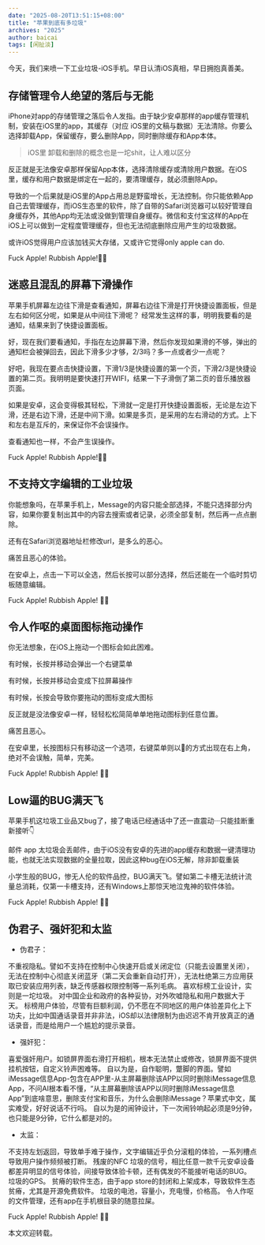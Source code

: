 ```yaml
---
date: "2025-08-20T13:51:15+08:00"
title: "苹果到底有多垃圾"
archives: "2025"
author: baicai
tags: [闲扯淡]
---
```


今天，我们来喷一下工业垃圾-iOS手机。早日认清iOS真相，早日拥抱真善美。

## 存储管理令人绝望的落后与无能

iPhone对app的存储管理之落后令人发指。由于缺少安卓那样的app缓存管理机制，安装在iOS里的app，其缓存（对应 iOS里的文稿与数据）无法清除。你要么选择卸载App，保留缓存，要么删除App，同时删除缓存和App本体。

> iOS里 卸载和删除的概念也是一坨shit，让人难以区分

反正就是无法像安卓那样保留App本体，选择清除缓存或清除用户数据。在iOS 里，缓存和用户数据是绑定在一起的，要清理缓存，就必须删除App。

导致的一个后果就是iOS里的App占用总是野蛮增长，无法控制。你只能依赖App自己去管理缓存，而iOS生态里的软件，除了自带的Safari浏览器可以较好管理自身缓存外，其他App均无法或没做到管理自身缓存。微信和支付宝这样的App在iOS上可以做到一定程度管理缓存，但也无法彻底删除应用产生的垃圾数据。

或许iOS觉得用户应该加钱买大存储，又或许它觉得only apple can do.

Fuck Apple! Rubbish Apple!🤬🖕

## 迷惑且混乱的屏幕下滑操作

苹果手机屏幕左边往下滑是查看通知，屏幕右边往下滑是打开快捷设置面板，但是左右如何区分呢，如果是从中间往下滑呢？
经常发生这样的事，明明我要看的是通知，结果来到了快捷设置面板。

好，现在我们要看通知，手指在左边屏幕下滑，然后你发现如果滑的不够，弹出的通知栏会被弹回去，因此下滑多少才够，2/3吗？多一点或者少一点呢？

好吧，我现在要点击快捷设置，下滑1/3是快捷设置的第一个页，下滑2/3是快捷设置的第二页。我明明是要快速打开WIFI，结果一下子滑倒了第二页的音乐播放器页面。


如果是安卓，这会变得极其轻松，下滑就一定是打开快捷设置面板，无论是左边下滑，还是右边下滑，还是中间下滑。如果是多页，是采用的左右滑动的方式。上下和左右是互斥的，来保证你不会误操作。

查看通知也一样，不会产生误操作。

Fuck Apple! Rubbish Apple!🤬🖕

## 不支持文字编辑的工业垃圾

你能想象吗，在苹果手机上，Message的内容只能全部选择，不能只选择部分内容，如果你要复制出其中的内容去搜索或者记录，必须全部复制，然后再一点点删除。

还有在Safari浏览器地址栏修改url，是多么的恶心。

痛苦且恶心的体验。

在安卓上，点击一下可以全选，然后长按可以部分选择，然后还能在一个临时剪切板随意编辑。

Fuck Apple! Rubbish Apple! 🤬🖕

## 令人作呕的桌面图标拖动操作

你无法想象，在iOS上拖动一个图标会如此困难。

有时候，长按并移动会弹出一个右键菜单

有时候，长按并移动会变成下拉屏幕操作

有时候，长按会导致你要拖动的图标变成大图标

反正就是没法像安卓一样，轻轻松松简简单单地拖动图标到任意位置。

痛苦且恶心。

在安卓里，长按图标只有移动这一个选项，右键菜单则以💬的方式出现在右上角，绝对不会误触，简单，完美。

Fuck Apple! Rubbish Apple! 🤬🖕

## Low逼的BUG满天飞
苹果手机这垃圾工业品又bug了，接了电话已经通话中了还一直震动···只能挂断重新接听👇

邮件 app 太垃圾会丢邮件，由于iOS没有安卓的先进的app缓存和数据一键清理功能，也就无法实现数据的全量拉取，因此这种bug在iOS无解，除非卸载重装

小学生般的BUG，惨无人伦的软件品控，BUG满天飞。譬如第二卡槽无法统计流量总消耗，仅第一卡槽支持，还有Windows上那惊天地泣鬼神的软件体验。

Fuck Apple! Rubbish Apple! 🤬🖕

## 伪君子、强奸犯和太监
- 伪君子：

不重视隐私。譬如不支持在控制中心快速开启或关闭定位（只能去设置里关闭），无法在控制中心彻底关闭蓝牙（第二天会重新自动打开），无法杜绝第三方应用获取已安装应用列表，缺乏传感器权限控制等一系列毛病。
喜欢标榜工业设计，实则是一坨垃圾。
对中国企业和政府的各种妥协，对外吹嘘隐私和用户数据大于天。
标榜用户体验，尽管有巨额利润，仍不愿在不同地区的用户体验差异化上下功夫，比如中国通话录音并非非法，iOS却以法律限制为由迟迟不肯开放真正的通话录音，而是给用户一个尴尬的提示录音。

- 强奸犯：

喜爱强奸用户。如锁屏界面右滑打开相机，根本无法禁止或修改，锁屏界面不提供挂机按钮，自定义铃声困难等。
自以为是，自作聪明，蹩脚的界面。譬如iMessage信息App-包含在APP里-从主屏幕删除该APP以同时删除iMessage信息App，不问AI根本看不懂，“从主屏幕删除该APP以同时删除iMessage信息App”到底啥意思，删除支付宝和音乐，为什么会删除iMessage？苹果式中文，属实难受，好好说话不行吗。
自以为是的闹钟设计，下一次闹铃响起必须是9分钟，也只能是9分钟，它什么都是对的。

- 太监：

不支持左划返回，导致单手难于操作，文字编辑近乎负分滚粗的体验，一系列槽点导致用户操作频频被打断。
残废的NFC
垃圾的信号，相比任意一款千元安卓设备都差异明显的信号体验，间接导致体验卡顿，还有偶发的不能接听电话的BUG。
垃圾的GPS。
贫瘠的软件生态，由于app store的封闭和上架成本，导致软件生态贫瘠，尤其是开源免费软件。
垃圾的电池，容量小，充电慢，价格高。
令人作呕的文件管理，还有app在手机根目录的随意拉屎。

Fuck Apple! Rubbish Apple! 🤬🖕

本文欢迎转载。